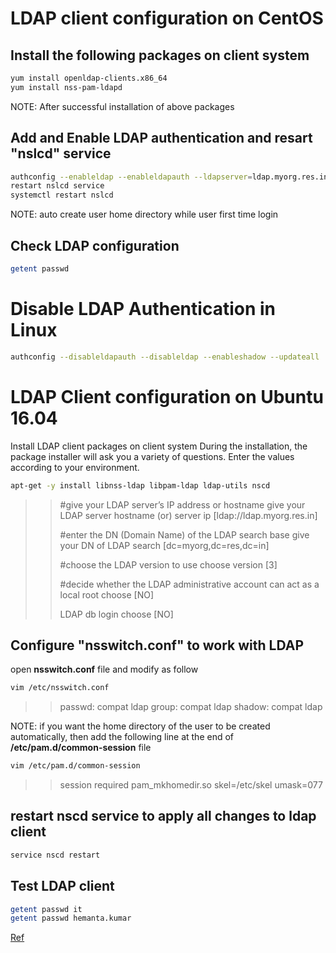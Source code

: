 # LDAP client configuration on CentOS

## Install the following packages on client system
```bash
yum install openldap-clients.x86_64
yum install nss-pam-ldapd
```

NOTE: After successful installation of above packages 

## Add and Enable LDAP authentication and resart "nslcd" service
```bash
authconfig --enableldap --enableldapauth --ldapserver=ldap.myorg.res.in --ldapbasedn="dc=myorg,dc=res,dc=in" --enablemkhomedir --update
restart nslcd service
systemctl restart nslcd
```
NOTE: auto create user home directory while user first time login

## Check LDAP configuration
```bash
getent passwd
```

# Disable LDAP Authentication in Linux
```bash
authconfig --disableldapauth --disableldap --enableshadow --updateall
```

# LDAP Client configuration on Ubuntu 16.04
Install LDAP client packages on client system
During the installation, the package installer will ask you a variety of questions. Enter the values according to your environment.

```bash
apt-get -y install libnss-ldap libpam-ldap ldap-utils nscd
```
>>
>> #give your LDAP server’s IP address or hostname
>> give your LDAP server hostname (or) server ip [ldap://ldap.myorg.res.in]
>> 
>> #enter the DN (Domain Name) of the LDAP search base
>> give your DN of LDAP search [dc=myorg,dc=res,dc=in]
>> 
>> #choose the LDAP version to use
>> choose version [3]
>> 
>> #decide whether the LDAP administrative account can act as a local root
>> choose [NO]
>> 
>> LDAP db login
>> choose [NO]

## Configure "nsswitch.conf" to work with LDAP
open **nsswitch.conf** file and modify as follow

```bash
vim /etc/nsswitch.conf
```
>>
>>  passwd:         compat ldap
>>  group:          compat ldap
>>  shadow:         compat ldap
>>  

NOTE: if you want the home directory of the user to be created automatically, then add the following line at the end of **/etc/pam.d/common-session** file 

```bash
vim /etc/pam.d/common-session
```
>>
>>  session required        pam_mkhomedir.so skel=/etc/skel umask=077
>>  

## restart nscd service to apply all changes to ldap client
```bash
service nscd restart
```

## Test LDAP client
```bash
getent passwd it
getent passwd hemanta.kumar
```

[Ref](https://www.itzgeek.com/how-tos/linux/ubuntu-how-tos/configure-ldap-client-on-ubuntu-16-04-debian-8.html)
